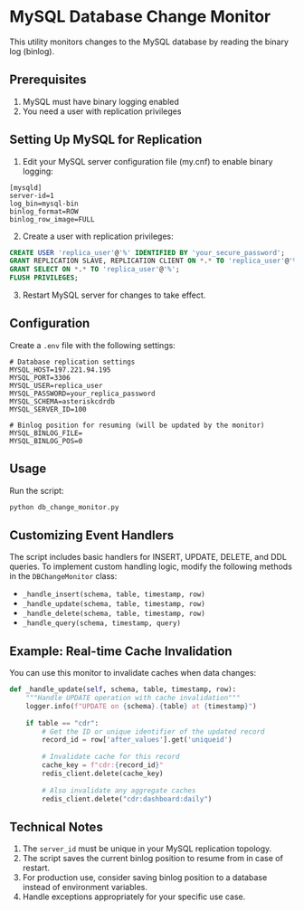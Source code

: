 # MySQL Database Change Monitor

This utility monitors changes to the MySQL database by reading the binary log (binlog).

## Prerequisites

1. MySQL must have binary logging enabled
2. You need a user with replication privileges

## Setting Up MySQL for Replication

1. Edit your MySQL server configuration file (my.cnf) to enable binary logging:

```
[mysqld]
server-id=1
log_bin=mysql-bin
binlog_format=ROW
binlog_row_image=FULL
```

2. Create a user with replication privileges:

```sql
CREATE USER 'replica_user'@'%' IDENTIFIED BY 'your_secure_password';
GRANT REPLICATION SLAVE, REPLICATION CLIENT ON *.* TO 'replica_user'@'%';
GRANT SELECT ON *.* TO 'replica_user'@'%';
FLUSH PRIVILEGES;
```

3. Restart MySQL server for changes to take effect.

## Configuration

Create a `.env` file with the following settings:

```
# Database replication settings
MYSQL_HOST=197.221.94.195
MYSQL_PORT=3306
MYSQL_USER=replica_user
MYSQL_PASSWORD=your_replica_password
MYSQL_SCHEMA=asteriskcdrdb
MYSQL_SERVER_ID=100

# Binlog position for resuming (will be updated by the monitor)
MYSQL_BINLOG_FILE=
MYSQL_BINLOG_POS=0
```

## Usage

Run the script:

```bash
python db_change_monitor.py
```

## Customizing Event Handlers

The script includes basic handlers for INSERT, UPDATE, DELETE, and DDL queries. 
To implement custom handling logic, modify the following methods in the `DBChangeMonitor` class:

- `_handle_insert(schema, table, timestamp, row)`
- `_handle_update(schema, table, timestamp, row)`
- `_handle_delete(schema, table, timestamp, row)`
- `_handle_query(schema, timestamp, query)`

## Example: Real-time Cache Invalidation

You can use this monitor to invalidate caches when data changes:

```python
def _handle_update(self, schema, table, timestamp, row):
    """Handle UPDATE operation with cache invalidation"""
    logger.info(f"UPDATE on {schema}.{table} at {timestamp}")
    
    if table == "cdr":
        # Get the ID or unique identifier of the updated record
        record_id = row['after_values'].get('uniqueid')
        
        # Invalidate cache for this record
        cache_key = f"cdr:{record_id}"
        redis_client.delete(cache_key)
        
        # Also invalidate any aggregate caches
        redis_client.delete("cdr:dashboard:daily")
```

## Technical Notes

1. The `server_id` must be unique in your MySQL replication topology.
2. The script saves the current binlog position to resume from in case of restart.
3. For production use, consider saving binlog position to a database instead of environment variables.
4. Handle exceptions appropriately for your specific use case. 